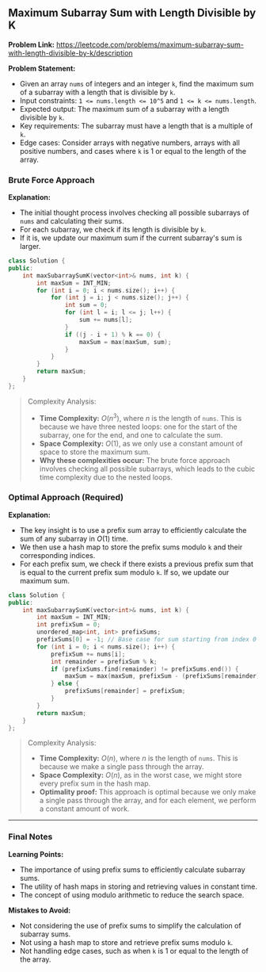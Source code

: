 ## Maximum Subarray Sum with Length Divisible by K

**Problem Link:** https://leetcode.com/problems/maximum-subarray-sum-with-length-divisible-by-k/description

**Problem Statement:**
- Given an array `nums` of integers and an integer `k`, find the maximum sum of a subarray with a length that is divisible by `k`.
- Input constraints: `1 <= nums.length <= 10^5` and `1 <= k <= nums.length`.
- Expected output: The maximum sum of a subarray with a length divisible by `k`.
- Key requirements: The subarray must have a length that is a multiple of `k`.
- Edge cases: Consider arrays with negative numbers, arrays with all positive numbers, and cases where `k` is 1 or equal to the length of the array.

### Brute Force Approach

**Explanation:**
- The initial thought process involves checking all possible subarrays of `nums` and calculating their sums.
- For each subarray, we check if its length is divisible by `k`.
- If it is, we update our maximum sum if the current subarray's sum is larger.

```cpp
class Solution {
public:
    int maxSubarraySumK(vector<int>& nums, int k) {
        int maxSum = INT_MIN;
        for (int i = 0; i < nums.size(); i++) {
            for (int j = i; j < nums.size(); j++) {
                int sum = 0;
                for (int l = i; l <= j; l++) {
                    sum += nums[l];
                }
                if ((j - i + 1) % k == 0) {
                    maxSum = max(maxSum, sum);
                }
            }
        }
        return maxSum;
    }
};
```

> Complexity Analysis:
> - **Time Complexity:** $O(n^3)$, where $n$ is the length of `nums`. This is because we have three nested loops: one for the start of the subarray, one for the end, and one to calculate the sum.
> - **Space Complexity:** $O(1)$, as we only use a constant amount of space to store the maximum sum.
> - **Why these complexities occur:** The brute force approach involves checking all possible subarrays, which leads to the cubic time complexity due to the nested loops.

### Optimal Approach (Required)

**Explanation:**
- The key insight is to use a prefix sum array to efficiently calculate the sum of any subarray in $O(1)$ time.
- We then use a hash map to store the prefix sums modulo `k` and their corresponding indices.
- For each prefix sum, we check if there exists a previous prefix sum that is equal to the current prefix sum modulo `k`. If so, we update our maximum sum.

```cpp
class Solution {
public:
    int maxSubarraySumK(vector<int>& nums, int k) {
        int maxSum = INT_MIN;
        int prefixSum = 0;
        unordered_map<int, int> prefixSums;
        prefixSums[0] = -1; // Base case for sum starting from index 0
        for (int i = 0; i < nums.size(); i++) {
            prefixSum += nums[i];
            int remainder = prefixSum % k;
            if (prefixSums.find(remainder) != prefixSums.end()) {
                maxSum = max(maxSum, prefixSum - (prefixSums[remainder] == -1 ? 0 : prefixSums[remainder]));
            } else {
                prefixSums[remainder] = prefixSum;
            }
        }
        return maxSum;
    }
};
```

> Complexity Analysis:
> - **Time Complexity:** $O(n)$, where $n$ is the length of `nums`. This is because we make a single pass through the array.
> - **Space Complexity:** $O(n)$, as in the worst case, we might store every prefix sum in the hash map.
> - **Optimality proof:** This approach is optimal because we only make a single pass through the array, and for each element, we perform a constant amount of work.

---

### Final Notes

**Learning Points:**
- The importance of using prefix sums to efficiently calculate subarray sums.
- The utility of hash maps in storing and retrieving values in constant time.
- The concept of using modulo arithmetic to reduce the search space.

**Mistakes to Avoid:**
- Not considering the use of prefix sums to simplify the calculation of subarray sums.
- Not using a hash map to store and retrieve prefix sums modulo `k`.
- Not handling edge cases, such as when `k` is 1 or equal to the length of the array.